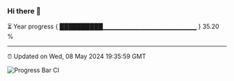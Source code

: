### Hi there 👋

⏳ Year progress { ██████████▁▁▁▁▁▁▁▁▁▁▁▁▁▁▁▁▁▁▁▁ } 35.20 %

---

⏰ Updated on Wed, 08 May 2024 19:35:59 GMT

![Progress Bar CI](https://github.com/IshwaranRudhara/GIT-ACTION/workflows/Progress%20Bar%20CI/badge.svg)
